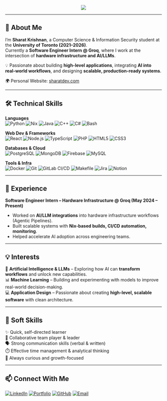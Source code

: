 <!-- Banner -->
<p align="center">
  <img src="https://capsule-render.vercel.app/api?type=waving&color=gradient&height=230&section=header&text=Hi,%20I'm%20Sharat%20👋&fontSize=45&animation=fadeIn&fontAlignY=38&desc=AI%20%7C%20Machine%20Learning%20%7C%20Software%20Engineering&descAlignY=60&descAlign=50" />
</p>

---

## 🌟 About Me  
I’m **Sharat Krishnan**, a Computer Science & Information Security student at the **University of Toronto (2021–2026)**.  
Currently a **Software Engineer Intern @ Groq**, where I work at the intersection of **hardware infrastructure and AI/LLMs**.  

💡 Passionate about building **high-level applications**, integrating **AI into real-world workflows**, and designing **scalable, production-ready systems**.  

🌍 Personal Website: [sharatdev.com](https://www.sharatdev.com)  

---

## 🛠️ Technical Skills  

**Languages**  
![Python](https://img.shields.io/badge/-Python-3776AB?logo=python&logoColor=white) ![Nix](https://img.shields.io/badge/-Nix-5277C3?logo=nixos&logoColor=white) ![Java](https://img.shields.io/badge/-Java-007396?logo=java&logoColor=white) ![C++](https://img.shields.io/badge/-C++-00599C?logo=cplusplus&logoColor=white) ![C#](https://img.shields.io/badge/-C%23-239120?logo=csharp&logoColor=white) ![Bash](https://img.shields.io/badge/-Bash-4EAA25?logo=gnubash&logoColor=white)

**Web Dev & Frameworks**  
![React](https://img.shields.io/badge/-React-61DAFB?logo=react&logoColor=black) ![Node.js](https://img.shields.io/badge/-Node.js-339933?logo=node.js&logoColor=white) ![TypeScript](https://img.shields.io/badge/-TypeScript-3178C6?logo=typescript&logoColor=white) ![PHP](https://img.shields.io/badge/-PHP-777BB4?logo=php&logoColor=white) ![HTML5](https://img.shields.io/badge/-HTML5-E34F26?logo=html5&logoColor=white) ![CSS3](https://img.shields.io/badge/-CSS3-1572B6?logo=css3&logoColor=white)

**Databases & Cloud**  
![PostgreSQL](https://img.shields.io/badge/-PostgreSQL-4169E1?logo=postgresql&logoColor=white) ![MongoDB](https://img.shields.io/badge/-MongoDB-47A248?logo=mongodb&logoColor=white) ![Firebase](https://img.shields.io/badge/-Firebase-FFCA28?logo=firebase&logoColor=black) ![MySQL](https://img.shields.io/badge/-MySQL-4479A1?logo=mysql&logoColor=white)

**Tools & Infra**  
![Docker](https://img.shields.io/badge/-Docker-2496ED?logo=docker&logoColor=white) ![Git](https://img.shields.io/badge/-Git-F05032?logo=git&logoColor=white) ![GitLab CI/CD](https://img.shields.io/badge/-GitLab%20CI%2FCD-FC6D26?logo=gitlab&logoColor=white) ![Makefile](https://img.shields.io/badge/-Makefile-000000?logo=gnu&logoColor=white) ![Jira](https://img.shields.io/badge/-Jira-0052CC?logo=jira&logoColor=white) ![Notion](https://img.shields.io/badge/-Notion-000000?logo=notion&logoColor=white)

---

## 💼 Experience  

**Software Engineer Intern – Hardware Infrastructure @ Groq (May 2024 – Present)**  
- Worked on **AI/LLM integrations** into hardware infrastructure workflows (Agentic Pipelines).
- Built scalable systems with **Nix-based builds, CI/CD automation, monitoring**.  
- Helped accelerate AI adoption across engineering teams.  

---

## 💡 Interests  

🤖 **Artificial Intelligence & LLMs** – Exploring how AI can **transform workflows** and unlock new capabilities.  
📊 **Machine Learning** – Building and experimenting with models to improve real-world decision-making.  
💻 **Application Design** – Passionate about creating **high-level, scalable software** with clean architecture.  

---

## 🤝 Soft Skills  

✨ Quick, self-directed learner  
🤝 Collaborative team player & leader  
🗣️ Strong communication skills (verbal & written)  
⏱️ Effective time management & analytical thinking  
🚀 Always curious and growth-focused  

---

## 📫 Connect With Me  
[![LinkedIn](https://img.shields.io/badge/-LinkedIn-0A66C2?logo=linkedin&logoColor=white)](https://linkedin.com/in/sharat-krishnan-35335b229) [![Portfolio](https://img.shields.io/badge/-Portfolio-FF7139?logo=firefox&logoColor=white)](https://sharatdev.com) [![GitHub](https://img.shields.io/badge/-GitHub-181717?logo=github&logoColor=white)](https://github.com/Sharat21) [![Email](https://img.shields.io/badge/-Email-D14836?logo=gmail&logoColor=white)](mailto:sharat.krishnan@mail.utoronto.ca)
